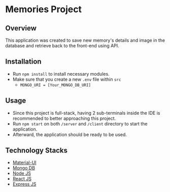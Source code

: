 # Memories Project
## Overview
This application was created to save new memory's details and image in the database and retrieve back to the front-end using API.

## Installation
- Run `npm install` to install necessary modules.
- Make sure that you create a new `.env` file within `src`
  - `MONGO_URI = [Your_MONGO_DB_URI]`
  
## Usage
- Since this project is full-stack, having 2 sub-terminals inside the IDE is recommended to better approaching this project.
- Run `npm start` on both `/server` and `/client` directory to start the application.
- Afterward, the application should be ready to be used.

## Technology Stacks
- [Material-UI](https://mui.com/material-ui/getting-started/usage/)
- [Mongo DB](https://www.mongodb.com/docs/)
- [Node JS](https://nodejs.org/en/docs/)
- [React JS](https://reactjs.org/docs/getting-started.html)
- [Express JS](https://expressjs.com/en/starter/installing.html) 

